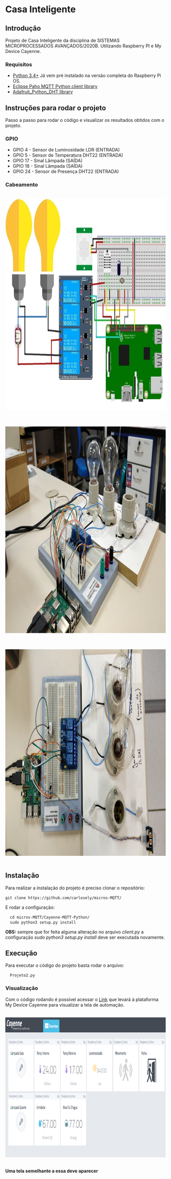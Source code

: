 # Casa Inteligente


## Introdução

Projeto de Casa Inteligente da disciplina de SISTEMAS MICROPROCESSADOS AVANÇADOS/2020B. Utilizando Raspberry PI e My Device Cayenne.

### Requisitos
+ [Python 3.4+](https://www.python.org/downloads/) Já vem pré instalado na versão completa do Raspberry Pi OS.
+ [Eclipse Paho MQTT Python client library](https://github.com/eclipse/paho.mqtt.python)
+ [Adafruit_Python_DHT library](https://github.com/adafruit/Adafruit_Python_DHT)

## Instruções para rodar o projeto
Passo a passo para rodar o código e visualizar os resultados obtidos com o projeto.

### GPIO
+ GPIO 4 - Sensor de Luminosidade LDR (ENTRADA)
+ GPIO 5 - Sensor de Temperatura DHT22 (ENTRADA)
+ GPIO 17 - Sinal Lâmpada (SAÍDA)
+ GPIO 18 - Sinal Lâmpada (SAÍDA)
+ GPIO 24 - Sensor de Presença DHT22 (ENTRADA)

### Cabeamento
<p style="text-align:center"><br/><img src="Cayenne-MQTT-Python/img/Esquema.jpeg" width="1025" height="664" alt="img cayenne"><br/><br/></p>
<p style="text-align:center"><br/><img src="Cayenne-MQTT-Python/img/Foto1.jpeg" width="1152" height="648" alt="img cayenne"><br/><br/></p>
<p style="text-align:center"><br/><img src="Cayenne-MQTT-Python/img/Foto2.jpeg" width="1152" height="648" alt="img cayenne"><br/><br/></p>


Instalação
------------
Para realizar a instalação do projeto é preciso clonar o repositório:
```
git clone https://github.com/carlosely/micros-MQTT/
```
  
  
E rodar a configuração:
```
  cd micros-MQTT/Cayenne-MQTT-Python/
  sudo python3 setup.py install
```

**OBS:** sempre que for feita alguma alteração no arquivo *client.py* a configuração *sudo python3 setup.py install* deve ser executada novamente.

Execução
------------
Para executar o código do projeto basta rodar o arquivo:
```
  Projeto2.py
 ``` 
 
### Visualização
Com o código rodando é possível acessar o [Link](https://cayenne.mydevices.com/shared/5f7e50879abe4a5bb3166cda/project/2cfe19ee-efe1-4035-9089-f0e02559217a) que levará à plataforma My Device Cayenne para visualizar a tela de automação.

<p style="text-align:center"><br/><img src="Cayenne-MQTT-Python/img/cayenne1.png" width="1019" height="439" alt="img cayenne"><br/><br/></p>

**Uma tela semelhante a essa deve aparecer**
